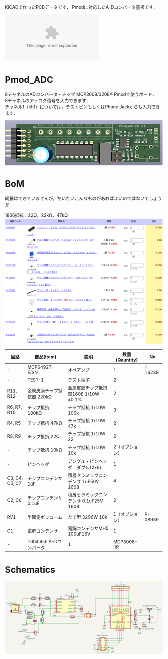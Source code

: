 KiCADで作ったPCBデータです．
Pmodに対応したA-Dコンバータ基板です．  

![Gerber data](kikit/Pmod_ADC.zip)

# Pmod_ADC
8チャネルのADコンバータ・チップ MCP3008/3208をPmodで使うボード．  
8チャネルのアナログ信号を入力できます．  
チャネル1（ch1）については，テストピンもしくはPhone Jackからも入力できます．  

![](adc.png)

# BoM
網羅はできていませんが，だいたいこんなものがあればよいのではないでしょうか．  


1806抵抗：22Ω，22kΩ，47kΩ  
![](bom.png)


回路 | 部品(Item) | 説明 | 数量(Qauntity) | No
---|---|---|---|---
- | MCP6492T-E/SN | オペアンプ | 1 | I-16239
- | TEST-1 | テスト端子 | 2 | 
R11, R12 | 金属皮膜チップ抵抗器 220kΩ | 金属皮膜チップ抵抗器1608 1/10W ±0.1% | 2 | 
R6, R7, R10 | チップ抵抗 100kΩ | チップ抵抗 1/10W 100k | 3 | 
R4, R5 | チップ抵抗 47kΩ | チップ抵抗 1/10W 47k | 2 | 
R8, R9 | チップ抵抗 22Ω | チップ抵抗 1/10W 22 | 2 | 
- | チップ抵抗 10kΩ | チップ抵抗 1/10W 10k | 2（オプション） | 
- | ピンヘッダ | アングル・ピンヘッダ　ダブル(2x6) | 1 | 
C3, C4, C5, C7 | チップコンデンサ 1uF | 積層セラミックコンデンサ 1uF50V 1608 | 4 | 
C2, C6 | チップコンデンサ 0.1uF | 積層セラミックコンデンサ 0.1uF25V 1608 | 2 | 
RV1 | 半固定ボリューム | たて型 3296W 10k | 1（オプション）| P-08939
C1 | 電解コンデンサ | 電解コンデンサMH5 100uF16V | 1 | 
- | 10bit 8ch A-Dコンバータ | 1 | MCP3008-I/P| 


# Schematics
![](adc_schematics.png)
